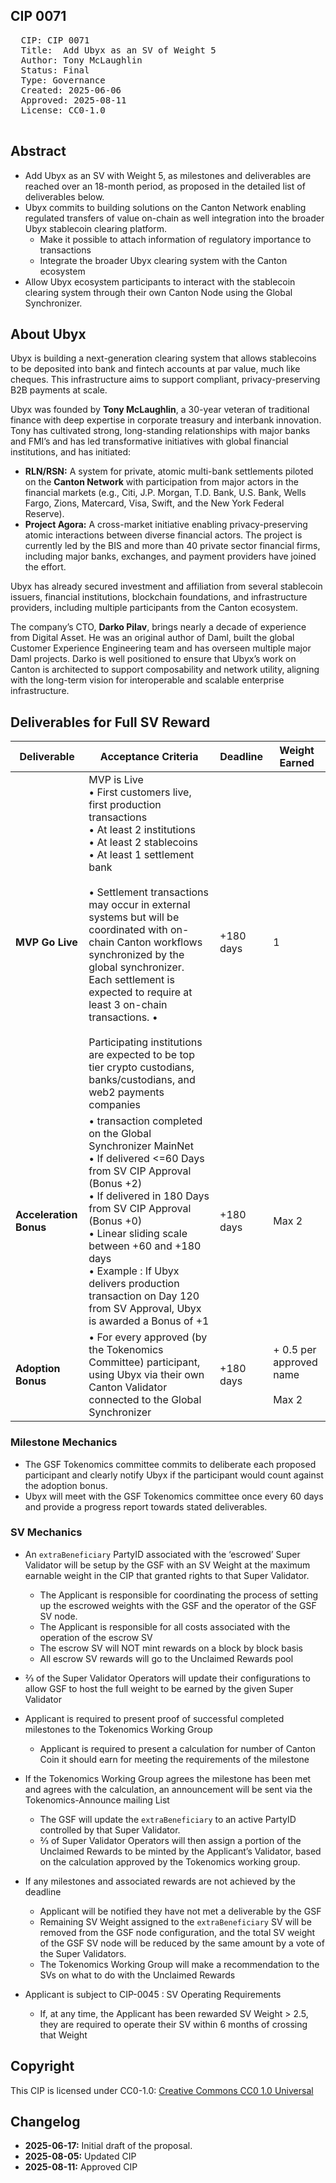 ## CIP 0071

<pre>
  CIP: CIP 0071
  Title:  Add Ubyx as an SV of Weight 5
  Author: Tony McLaughlin
  Status: Final
  Type: Governance 
  Created: 2025-06-06
  Approved: 2025-08-11
  License: CC0-1.0

</pre>

## Abstract
* Add Ubyx as an SV with Weight 5, as milestones and deliverables are reached over an 18-month period, as proposed in the detailed list of deliverables below.
* Ubyx commits to building solutions on the Canton Network enabling regulated transfers of value on-chain as well integration into the broader Ubyx stablecoin clearing platform.
  * Make it possible to attach information of regulatory importance to transactions
  * Integrate the broader Ubyx clearing system with the Canton ecosystem
* Allow Ubyx ecosystem participants to interact with the stablecoin clearing system through their own Canton Node using the Global Synchronizer.


## About Ubyx

Ubyx is building a next-generation clearing system that allows stablecoins to be deposited into bank and fintech accounts at par value, much like cheques. This infrastructure aims to support compliant, privacy-preserving B2B payments at scale.

Ubyx was founded by **Tony McLaughlin**, a 30-year veteran of traditional finance with deep expertise in corporate treasury and interbank innovation. Tony has cultivated strong, long-standing relationships with major banks and FMI’s and has led transformative initiatives with global financial institutions, and has initiated:

* **RLN/RSN:** A system for private, atomic multi-bank settlements piloted on the **Canton Network** with participation from major actors in the financial markets (e.g., Citi, J.P. Morgan, T.D. Bank, U.S. Bank, Wells Fargo, Zions, Matercard, Visa,  Swift, and the New York Federal Reserve).
* **Project Agora:** A cross-market initiative enabling privacy-preserving atomic interactions between diverse financial actors. The project is currently led by the BIS and more than 40 private sector financial firms, including major banks, exchanges, and payment providers have joined the effort.

Ubyx has already secured investment and affiliation from several stablecoin issuers, financial institutions, blockchain foundations, and infrastructure providers, including multiple participants from the Canton ecosystem.

The company’s CTO, **Darko Pilav**, brings nearly a decade of experience from Digital Asset. He was an original author of Daml, built the global Customer Experience Engineering team and has overseen multiple major Daml projects. Darko is well positioned to ensure that Ubyx’s work on Canton is architected to support composability and network utility, aligning with the long-term vision for interoperable and scalable enterprise infrastructure.


## Deliverables for Full SV Reward

| Deliverable | Acceptance Criteria | Deadline | Weight Earned |
|-------------|--------------------|----------|---------------|
| **MVP Go Live** | MVP is Live <br> • First customers live, first production transactions <br>• <d>At least 2 institutions <br>•  At least 2 stablecoins <br> • At least 1 settlement bank <br><br>•   Settlement transactions may occur in external systems but will be coordinated with on-chain Canton workflows synchronized by the global synchronizer. Each settlement is expected to require at least 3 on-chain transactions. • <br><br> Participating institutions are expected to be top tier crypto custodians, banks/custodians, and web2 payments companies | +180 days | 1 |
| **Acceleration Bonus** | • transaction completed on the Global Synchronizer MainNet <br> • If delivered <=60 Days from SV CIP Approval (Bonus +2) <br> • If delivered in 180 Days from SV CIP Approval (Bonus +0)<br> •  Linear sliding scale between +60 and +180 days <br> • Example : If Ubyx delivers production transaction on Day 120 from SV Approval, Ubyx is awarded a Bonus of +1 | +180 days | Max 2 |
| **Adoption Bonus** | • For every approved (by the Tokenomics Committee) participant, using Ubyx via their own Canton Validator connected to the Global Synchronizer| +180 days | + 0.5 per approved name <br><br>Max 2 |

### Milestone Mechanics
* The GSF Tokenomics committee commits to deliberate each proposed participant and clearly notify Ubyx if the participant would count against the adoption bonus.
* Ubyx will meet with the GSF Tokenomics committee once every 60 days and provide a progress report towards stated deliverables.


### SV Mechanics

* An `extraBeneficiary` PartyID associated with the ‘escrowed’ Super Validator will be setup by the GSF with an SV Weight at the maximum earnable weight in the CIP that granted rights to that Super Validator.
    * The Applicant is responsible for coordinating the process of setting up the escrowed weights with the GSF and the operator of the GSF SV node. 
    * The Applicant is responsible for all costs associated with the operation of the escrow SV
    * The escrow SV will NOT mint rewards on a block by block basis
    * All escrow SV rewards will go to the Unclaimed Rewards pool
* ⅔ of the Super Validator Operators will update their configurations to allow GSF to host the full weight to be earned by the given Super Validator
* Applicant is required to present proof of successful completed milestones to the Tokenomics Working Group
    * Applicant is required to present a calculation for number of Canton Coin it should earn for meeting the requirements of the milestone
* If the Tokenomics Working Group agrees the milestone has been met and agrees with the calculation, an announcement will be sent via the Tokenomics-Announce mailing List
    * The GSF will update the `extraBeneficiary` to an active PartyID controlled by that Super Validator. 
    * ⅔ of Super Validator Operators will then assign a portion of the Unclaimed Rewards to be minted by the Applicant’s Validator, based on the calculation approved by the Tokenomics working group.

* If any milestones and associated rewards are not achieved by the deadline
    * Applicant will be notified they have not met a deliverable by the GSF 
    * Remaining SV Weight assigned to the `extraBeneficiary` SV will be removed from the GSF node configuration, and the total SV weight of the GSF SV node will be reduced by the same amount by a vote of the Super Validators.
    * The Tokenomics Working Group will make a recommendation to the SVs on what to do with the Unclaimed Rewards 
* Applicant is subject to CIP-0045 : SV Operating Requirements
    * If, at any time, the Applicant has been rewarded SV Weight > 2.5, they are required to operate their SV within 6 months of crossing that Weight

## Copyright

This CIP is licensed under CC0-1.0: [Creative Commons CC0 1.0 Universal](https://creativecommons.org/publicdomain/zero/1.0/)

## Changelog

* **2025-06-17:** Initial draft of the proposal.
* **2025-08-05:** Updated CIP
* **2025-08-11:** Approved CIP

